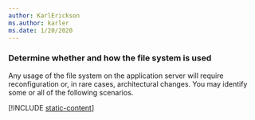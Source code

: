 ```yaml
---
author: KarlErickson
ms.author: karler
ms.date: 1/20/2020
---
```


### Determine whether and how the file system is used

Any usage of the file system on the application server will require reconfiguration or, in rare cases, architectural changes. You may identify some or all of the following scenarios.

[!INCLUDE [static-content](static-content.md)]
